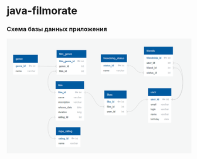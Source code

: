 # java-filmorate

### Схема базы данных приложения
![Схема БД](https://github.com/MoJloDou-Proger/java-filmorate/blob/main/src/image/db_diagram.PNG)

